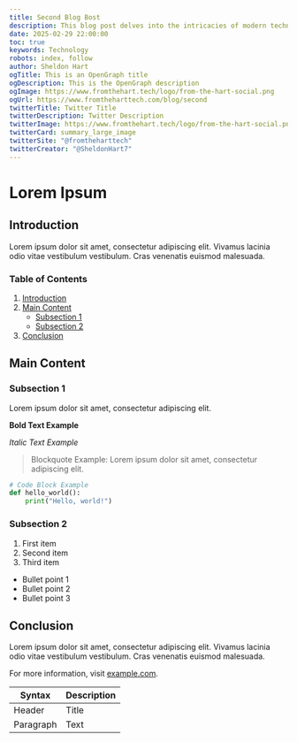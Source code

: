 ```yaml
---
title: Second Blog Bost
description: This blog post delves into the intricacies of modern technology, exploring various aspects of the tech world. From the latest advancements in software development to emerging trends in artificial intelligence, this post provides a comprehensive overview. Readers will gain insights into cutting-edge technologies, practical applications, and future predictions. Whether you're a tech enthusiast or a professional in the field, this blog post offers valuable information and thought-provoking perspectives on the ever-evolving landscape of technology.
date: 2025-02-29 22:00:00
toc: true
keywords: Technology
robots: index, follow
author: Sheldon Hart
ogTitle: This is an OpenGraph title
ogDescription: This is the OpenGraph description
ogImage: https://www.fromthehart.tech/logo/from-the-hart-social.png
ogUrl: https://www.fromtheharttech.com/blog/second
twitterTitle: Twitter Title
twitterDescription: Twitter Description
twitterImage: https://www.fromthehart.tech/logo/from-the-hart-social.png
twitterCard: summary_large_image
twitterSite: "@fromtheharttech"
twitterCreator: "@SheldonHart7"
---
```


# Lorem Ipsum

## Introduction

Lorem ipsum dolor sit amet, consectetur adipiscing elit. Vivamus lacinia odio vitae vestibulum vestibulum. Cras venenatis euismod malesuada.

### Table of Contents

1. [Introduction](#introduction)
2. [Main Content](#main-content)
   - [Subsection 1](#subsection-1)
   - [Subsection 2](#subsection-2)
3. [Conclusion](#conclusion)

## Main Content

### Subsection 1

Lorem ipsum dolor sit amet, consectetur adipiscing elit.

**Bold Text Example**

*Italic Text Example*

> Blockquote Example: Lorem ipsum dolor sit amet, consectetur adipiscing elit.

```python
# Code Block Example
def hello_world():
    print("Hello, world!")
```

### Subsection 2

1. First item
2. Second item
3. Third item

- Bullet point 1
- Bullet point 2
- Bullet point 3

## Conclusion

Lorem ipsum dolor sit amet, consectetur adipiscing elit. Vivamus lacinia odio vitae vestibulum vestibulum. Cras venenatis euismod malesuada.

For more information, visit [example.com](https://www.example.com).

| Syntax    | Description |
| --------- | ----------- |
| Header    | Title       |
| Paragraph | Text        |
